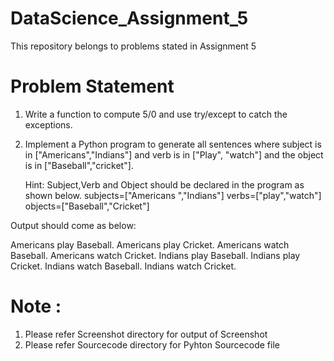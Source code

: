 # DataScience_Assignment_5
This repository belongs to problems stated in Assignment 5

# Problem Statement
1. Write a function to compute 5/0 and use try/except to catch the exceptions.

2. Implement a Python program to generate all sentences where subject is in ["Americans","Indians"] and verb is in ["Play", "watch"] and      the object is in ["Baseball","cricket"].

      Hint: Subject,Verb and Object should be declared in the program as shown below.
      subjects=["Americans ","Indians"]
      verbs=["play","watch"]
      objects=["Baseball","Cricket"]
      
  Output should come as below:
  
  Americans play Baseball.
  Americans play Cricket.
  Americans watch Baseball.
  Americans watch Cricket.
  Indians play Baseball.
  Indians play Cricket.
  Indians watch Baseball.
  Indians watch Cricket.


# Note :
1. Please refer Screenshot directory for output of Screenshot 
2. Please refer Sourcecode directory for Pyhton Sourcecode file
